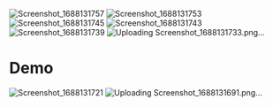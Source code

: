 ![Screenshot_1688131757](https://github.com/kmansi82/Demo-Task/assets/59315606/4be83e30-a745-4ba8-b6c0-f09919790f2d)
![Screenshot_1688131753](https://github.com/kmansi82/Demo-Task/assets/59315606/c1eb5221-8b8e-446b-89d0-6e328d06158d)
![Screenshot_1688131745](https://github.com/kmansi82/Demo-Task/assets/59315606/186859c0-b20c-4aef-8729-2821e987bbde)
![Screenshot_1688131743](https://github.com/kmansi82/Demo-Task/assets/59315606/83a4a772-0305-4c2e-bd2e-f8ca050f12ad)
![Screenshot_1688131739](https://github.com/kmansi82/Demo-Task/assets/59315606/260350b4-dcb7-4ef2-922a-3472ed584091)
![Uploading Screenshot_1688131733.png…]()
# Demo
 
![Screenshot_1688131721](https://github.com/kmansi82/Demo-Task/assets/59315606/f0ab649c-cd27-4cb7-a0d7-80cabd4b36b7)
![Uploading Screenshot_1688131691.png…]()
